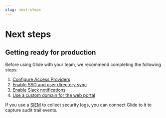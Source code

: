 ```yaml
---
slug: next-steps
---
```


# Next steps

## Getting ready for production

Before using Glide with your team, we recommend completing the following steps:

1. [Configure Access Providers](/glide/providers/providers)
2. [Enable SSO and user directory sync](/glide/sso/sso-setup)
3. [Enable Slack notifications](/glide/configuration/slack)
4. [Use a custom domain for the web portal](/glide/configuration/custom-domain)

If you use a [SIEM](https://en.wikipedia.org/wiki/Security_information_and_event_management) to collect security logs, you can connect Glide to it to capture audit trail events.
